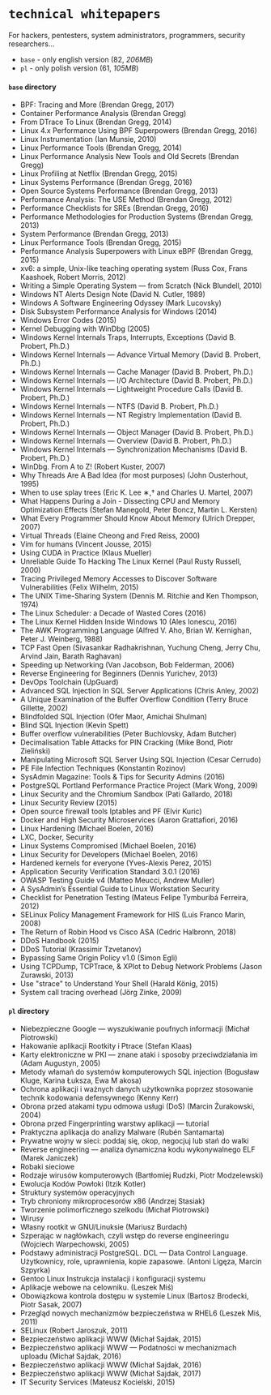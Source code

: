 # `technical whitepapers`

For hackers, pentesters, system administrators, programmers, security researchers...

- `base` - only english version (82, _206MB_)
- `pl` - only polish version (61, _105MB_)

#### `base` directory

- BPF: Tracing and More (Brendan Gregg, 2017)
- Container Performance Analysis (Brendan Gregg)
- From DTrace To Linux (Brendan Gregg, 2014)
- Linux 4.x Performance Using BPF Superpowers (Brendan Gregg, 2016)
- Linux Instrumentation (Ian Munsie, 2010)
- Linux Performance Tools (Brendan Gregg, 2014)
- Linux Performance Analysis New Tools and Old Secrets (Brendan Gregg)
- Linux Profiling at Netflix (Brendan Gregg, 2015)
- Linux Systems Performance (Brendan Gregg, 2016)
- Open Source Systems Performance (Brendan Gregg, 2013)
- Performance Analysis: The USE Method (Brendan Gregg, 2012)
- Performance Checklists for SREs (Brendan Gregg, 2016)
- Performance Methodologies for Production Systems (Brendan Gregg, 2013)
- System Performance (Brendan Gregg, 2013)
- Linux Performance Tools (Brendan Gregg, 2015)
- Performance Analysis Superpowers with Linux eBPF (Brendan Gregg, 2015)
- xv6: a simple, Unix-like teaching operating system (Russ Cox, Frans Kaashoek, Robert Morris, 2012)
- Writing a Simple Operating System — from Scratch (Nick Blundell, 2010)
- Windows NT Alerts Design Note (David N. Cutler, 1989)
- Windows A Software Engineering Odyssey (Mark Lucovsky)
- Disk Subsystem Performance Analysis for Windows (2014)
- Windows Error Codes (2015)
- Kernel Debugging with WinDbg (2005)
- Windows Kernel Internals Traps, Interrupts, Exceptions (David B. Probert, Ph.D.)
- Windows Kernel Internals — Advance Virtual Memory (David B. Probert, Ph.D.)
- Windows Kernel Internals — Cache Manager (David B. Probert, Ph.D.)
- Windows Kernel Internals — I/O Architecture (David B. Probert, Ph.D.)
- Windows Kernel Internals — Lightweight Procedure Calls (David B. Probert, Ph.D.)
- Windows Kernel Internals — NTFS (David B. Probert, Ph.D.)
- Windows Kernel Internals — NT Registry Implementation (David B. Probert, Ph.D.)
- Windows Kernel Internals — Object Manager (David B. Probert, Ph.D.)
- Windows Kernel Internals — Overview (David B. Probert, Ph.D.)
- Windows Kernel Internals — Synchronization Mechanisms (David B. Probert, Ph.D.)
- WinDbg. From A to Z! (Robert Kuster, 2007)
- Why Threads Are A Bad Idea (for most purposes) (John Ousterhout, 1995)
- When to use splay trees (Eric K. Lee ∗,† and Charles U. Martel, 2007)
- What Happens During a Join - Dissecting CPU and Memory Optimization Effects (Stefan Manegold, Peter Boncz, Martin L. Kersten)
- What Every Programmer Should Know About Memory (Ulrich Drepper, 2007)
- Virtual Threads (Elaine Cheong and Fred Reiss, 2000)
- Vim for humans (Vincent Jousse, 2015)
- Using CUDA in Practice (Klaus Mueller)
- Unreliable Guide To Hacking The Linux Kernel (Paul Rusty Russell, 2000)
- Tracing Privileged Memory Accesses to Discover Software Vulnerabilities (Felix Wilhelm, 2015)
- The UNIX Time-Sharing System (Dennis M. Ritchie and Ken Thompson, 1974)
- The Linux Scheduler: a Decade of Wasted Cores (2016)
- The Linux Kernel Hidden Inside Windows 10 (Ales Ionescu, 2016)
- The AWK Programming Language (Alfred V. Aho, Brian W. Kernighan, Peter J. Weinberg, 1988)
- TCP Fast Open (Sivasankar Radhakrishnan, Yuchung Cheng, Jerry Chu, Arvind Jain, Barath Raghavan)
- Speeding up Networking (Van Jacobson, Bob Felderman, 2006)
- Reverse Engineering for Beginners (Dennis Yurichev, 2013)
- DevOps Toolchain (UpGuard)
- Advanced SQL Injection In SQL Server Applications (Chris Anley, 2002)
- A Unique Examination of the Buffer Overflow Condition (Terry Bruce Gillette, 2002)
- Blindfolded SQL Injection (Ofer Maor, Amichai Shulman)
- Blind SQL Injection (Kevin Spett)
- Buffer overflow vulnerabilities (Peter Buchlovsky, Adam Butcher)
- Decimalisation Table Attacks for PIN Cracking (Mike Bond, Piotr Zieliński)
- Manipulating Microsoft SQL Server Using SQL Injection (Cesar Cerrudo)
- PE File Infection Techniques (Konstantin Rozinov)
- SysAdmin Magazine: Tools & Tips for Security Admins (2016)
- PostgreSQL Portland Performance Practice Project (Mark Wong, 2009)
- Linux Security and the Chromium Sandbox (Pati Gallardo, 2018)
- Linux Security Review (2015)
- Open source firewall tools Iptables and PF (Elvir Kuric)
- Docker and High Security Microservices (Aaron Grattafiori, 2016)
- Linux Hardening (Michael Boelen, 2016)
- LXC, Docker, Security
- Linux Systems Compromised (Michael Boelen, 2016)
- Linux Security for Developers (Michael Boelen, 2016)
- Hardened kernels for everyone (Yves-Alexis Perez, 2015)
- Application Security Verification Standard 3.0.1 (2016)
- OWASP Testing Guide v4 (Matteo Meucci, Andrew Muller)
- A SysAdmin’s Essential Guide to Linux Workstation Security
- Checklist for Penetration Testing (Mateus Felipe Tymburibá Ferreira, 2012)
- SELinux Policy Management Framework for HIS (Luis Franco Marin, 2008)
- The Return of Robin Hood vs Cisco ASA (Cedric Halbronn, 2018)
- DDoS Handbook (2015)
- DDoS Tutorial (Krassimir Tzvetanov)
- Bypassing Same Origin Policy v1.0 (Simon Egli)
- Using TCPDump, TCPTrace, & XPlot to Debug Network Problems (Jason Zurawski, 2013)
- Use "strace" to Understand Your Shell (Harald König, 2015)
- System call tracing overhead (Jörg Zinke, 2009)

#### `pl` directory

- Niebezpieczne Google — wyszukiwanie poufnych informacji (Michał Piotrowski)
- Hakowanie aplikacji Rootkity i Ptrace (Stefan Klaas)
- Karty elektroniczne w PKI — znane ataki i sposoby przeciwdziałania im (Adam Augustyn, 2005)
- Metody włamań do systemów komputerowych SQL injection (Bogusław Kluge, Karina Łuksza, Ewa M akosa)
- Ochrona aplikacji i ważnych danych użytkownika poprzez stosowanie technik kodowania defensywnego (Kenny Kerr)
- Obrona przed atakami typu odmowa usługi (DoS) (Marcin Żurakowski, 2004)
- Obrona przed Fingerprinting warstwy aplikacji — tutorial
- Praktyczna aplikacja do analizy Malware (Rubén Santamarta)
- Prywatne wojny w sieci: poddaj się, okop, negocjuj lub stań do walki
- Reverse engineering — analiza dynamiczna kodu wykonywalnego ELF (Marek Janiczek)
- Robaki sieciowe
- Rodzaje wirusów komputerowych (Bartłomiej Rudzki, Piotr Modzelewski)
- Ewolucja Kodów Powłoki (Itzik Kotler)
- Struktury systemów operacyjnych
- Tryb chroniony mikroprocesorów x86 (Andrzej Stasiak)
- Tworzenie polimorficznego szelkodu (Michał Piotrowski)
- Wirusy
- Własny rootkit w GNU/Linuksie (Mariusz Burdach)
- Szperając w nagłówkach, czyli wstęp do reverse engineeringu (Wojciech Warpechowski, 2005)
- Podstawy administracji PostgreSQL. DCL — Data Control Language. Użytkownicy, role, uprawnienia, kopie zapasowe. (Antoni Ligęza, Marcin Szpyrka)
- Gentoo Linux Instrukcja instalacji i konfiguracji systemu
- Aplikacje webowe na celowniku. (Leszek Miś)
- Obowiązkowa kontrola dostępu w systemie Linux (Bartosz Brodecki, Piotr Sasak, 2007)
- Przegląd nowych mechanizmów bezpieczeństwa w RHEL6 (Leszek Miś, 2011)
- SELinux (Robert Jaroszuk, 2011)
- Bezpieczeństwo aplikacji WWW (Michał Sajdak, 2015)
- Bezpieczeństwo aplikacji WWW — Podatności w mechanizmach uploadu (Michał Sajdak, 2016)
- Bezpieczeństwo aplikacji WWW (Michał Sajdak, 2016)
- Bezpieczeństwo aplikacji WWW (Michał Sajdak, 2017)
- IT Security Services (Mateusz Kocielski, 2015)
